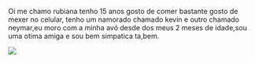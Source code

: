 Oi me chamo rubiana tenho 15 anos gosto de comer bastante gosto de mexer no celular, tenho um namorado chamado kevin e outro chamado neymar,eu moro
com a minha avó desde dos meus 2 meses de idade,sou uma otima amiga e sou bem simpatica ta,bem.

![](https://media.tenor.com/Y4YWMFAXMBwAAAAd/neymar-neymar-gif.gif)
